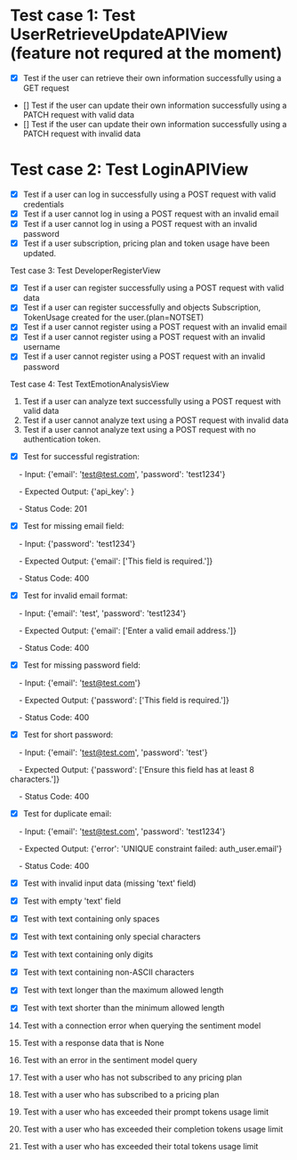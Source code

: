 
# Test case 1: Test UserRetrieveUpdateAPIView (feature not requred at the moment)

- [x]  Test if the user can retrieve their own information successfully using a GET request
- []  Test if the user can update their own information successfully using a PATCH request with valid data
- []  Test if the user can update their own information successfully using a PATCH request with invalid data

# Test case 2: Test LoginAPIView

- [x]  Test if a user can log in successfully using a POST request with valid credentials
- [x]  Test if a user cannot log in using a POST request with an invalid email
- [x]  Test if a user cannot log in using a POST request with an invalid password
- [x]  Test if a user subscription, pricing plan and token usage have been updated.

Test case 3: Test DeveloperRegisterView

- [x]  Test if a user can register successfully using a POST request with valid data
- [x]  Test if a user can register successfully and objects Subscription, TokenUsage created for the user.(plan=NOTSET)
- [x]  Test if a user cannot register using a POST request with an invalid email
- [x] Test if a user cannot register using a POST request with an invalid username
- [x]  Test if a user cannot register using a POST request with an invalid password

Test case 4: Test TextEmotionAnalysisView

1.  Test if a user can analyze text successfully using a POST request with valid data
2.  Test if a user cannot analyze text using a POST request with invalid data
3.  Test if a user cannot analyze text using a POST request with no authentication token.

- [x] Test for successful registration:

    - Input: {'email': '<test@test.com>', 'password': 'test1234'}

    - Expected Output: {'api_key': <generated API key>}

    - Status Code: 201

- [x] Test for missing email field:

    - Input: {'password': 'test1234'}

    - Expected Output: {'email': ['This field is required.']}

    - Status Code: 400

- [x] Test for invalid email format:

    - Input: {'email': 'test', 'password': 'test1234'}

    - Expected Output: {'email': ['Enter a valid email address.']}

    - Status Code: 400

- [x] Test for missing password field:

    - Input: {'email': '<test@test.com>'}

    - Expected Output: {'password': ['This field is required.']}

    - Status Code: 400

- [x] Test for short password:

    - Input: {'email': '<test@test.com>', 'password': 'test'}

    - Expected Output: {'password': ['Ensure this field has at least 8 characters.']}

    - Status Code: 400

- [x] Test for duplicate email:

    - Input: {'email': '<test@test.com>', 'password': 'test1234'}

    - Expected Output: {'error': 'UNIQUE constraint failed: auth_user.email'}

    - Status Code: 400

- [x] Test with invalid input data (missing 'text' field)

- [x] Test with empty 'text' field

- [x] Test with text containing only spaces

- [x] Test with text containing only special characters

- [x] Test with text containing only digits

- [x] Test with text containing non-ASCII characters

- [x] Test with text longer than the maximum allowed length

- [x] Test with text shorter than the minimum allowed length

14. Test with a connection error when querying the sentiment model

15. Test with a response data that is None

16. Test with an error in the sentiment model query

17. Test with a user who has not subscribed to any pricing plan

18. Test with a user who has subscribed to a pricing plan

19. Test with a user who has exceeded their prompt tokens usage limit

20. Test with a user who has exceeded their completion tokens usage limit

21. Test with a user who has exceeded their total tokens usage limit
